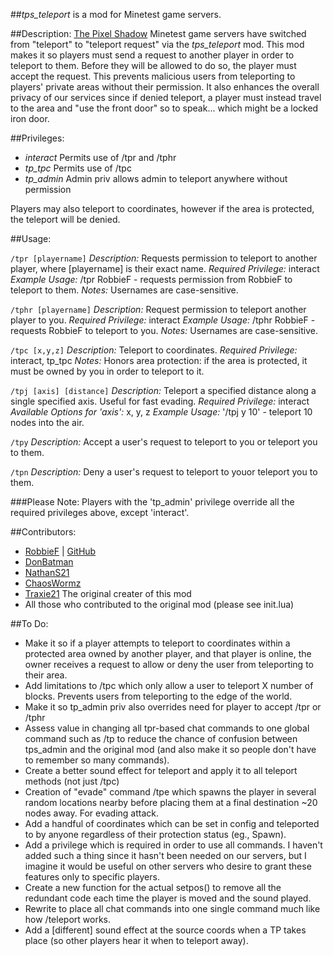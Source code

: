 ##*tps_teleport* is a mod for Minetest game servers.

##Description:
[The Pixel Shadow](https://minetest.tv/) Minetest game servers have switched from "teleport" to "teleport request" via the *tps_teleport* mod. This mod makes it so players must send a request to another player in order to teleport to them. Before they will be allowed to do so, the player must accept the request. This prevents malicious users from teleporting to players' private areas without their permission. It also enhances the overall privacy of our services since if denied teleport, a player must instead travel to the area and "use the front door" so to speak... which might be a locked iron door.

##Privileges:
- *interact* Permits use of /tpr and /tphr
- *tp_tpc* Permits use of /tpc
- *tp_admin* Admin priv allows admin to teleport anywhere without permission

Players may also teleport to coordinates, however if the area is protected, the teleport will be denied.

##Usage:

``` /tpr [playername] ```
*Description:* Requests permission to teleport to another player, where [playername] is their exact name.
*Required Privilege:* interact
*Example Usage:* /tpr RobbieF - requests permission from RobbieF to teleport to them.
*Notes:* Usernames are case-sensitive.

``` /tphr [playername] ```
*Description:* Request permission to teleport another player to you.
*Required Privilege:* interact
*Example Usage:* /tphr RobbieF - requests RobbieF to teleport to you.
*Notes:* Usernames are case-sensitive.

``` /tpc [x,y,z] ```
*Description:* Teleport to coordinates.
*Required Privilege:* interact, tp_tpc
*Notes:* Honors area protection: if the area is protected, it must be owned by you in order to teleport to it.

``` /tpj [axis] [distance] ```
*Description:* Teleport a specified distance along a single specified axis. Useful for fast evading.
*Required Privilege:* interact
*Available Options for 'axis':* x, y, z
*Example Usage:* '/tpj y 10' - teleport 10 nodes into the air.

``` /tpy ```
*Description:* Accept a user's request to teleport to you or teleport you to them.

``` /tpn ```
*Description:* Deny a user's request to teleport to youor teleport you to them.

###Please Note:
Players with the 'tp_admin' privilege override all the required privileges above, except 'interact'.

##Contributors:
- [RobbieF](https://minetest.tv) | [GitHub](https://github.com/Cat5TV)
- [DonBatman](https://github.com/donbatman)
- [NathanS21](http://nathansalapat.com/)
- [ChaosWormz](https://github.com/ChaosWormz)
- [Traxie21](https://github.com/Traxie21) The original creater of this mod
- All those who contributed to the original mod (please see init.lua)

##To Do:
- Make it so if a player attempts to teleport to coordinates within a protected area owned by another player, and that player is online, the owner receives a request to allow or deny the user from teleporting to their area.
- Add limitations to /tpc which only allow a user to teleport X number of blocks. Prevents users from teleporting to the edge of the world.
- Make it so tp_admin priv also overrides need for player to accept /tpr or /tphr
- Assess value in changing all tpr-based chat commands to one global command such as /tp to reduce the chance of confusion between tps_admin and the original mod (and also make it so people don't have to remember so many commands).
- Create a better sound effect for teleport and apply it to all teleport methods (not just /tpc)
- Creation of "evade" command /tpe which spawns the player in several random locations nearby before placing them at a final destination ~20 nodes away. For evading attack.
- Add a handful of coordinates which can be set in config and teleported to by anyone regardless of their protection status (eg., Spawn).
- Add a privilege which is required in order to use all commands. I haven't added such a thing since it hasn't been needed on our servers, but I imagine it would be useful on other servers who desire to grant these features only to specific players.
- Create a new function for the actual setpos() to remove all the redundant code each time the player is moved and the sound played.
- Rewrite to place all chat commands into one single command much like how /teleport works.
- Add a [different] sound effect at the source coords when a TP takes place (so other players hear it when to teleport away).
